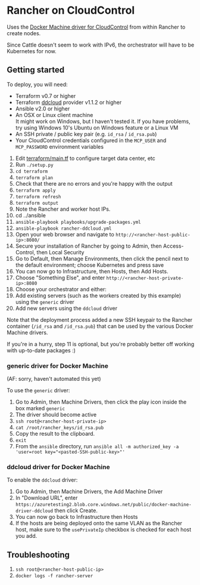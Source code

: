 # Rancher on CloudControl

Uses the [Docker Machine driver for CloudControl](https://github.com/DimensionDataResearch/docker-machine-driver-ddcloud) from within Rancher to create nodes.

Since Cattle doesn't seem to work with IPv6, the orchestrator will have to be Kubernetes for now.

## Getting started

To deploy, you will need:

* Terraform v0.7 or higher
* Terraform [ddcloud](https://github.com/DimensionDataResearch/dd-cloud-compute-terraform) provider v1.1.2 or higher
* Ansible v2.0 or higher
* An OSX or Linux client machine  
It might work on Windows, but I haven't tested it. If you have problems, try using Windows 10's Ubuntu on Windows feature or a Linux VM
* An SSH private / public key pair (e.g. `id_rsa` / `id_rsa.pub`)
* Your CloudControl credentials configured in the `MCP_USER` and `MCP_PASSWORD` environment variables

1. Edit [terraform/main.tf](terraform/main.tf) to configure target data center, etc
2. Run `./setup.py`
3. `cd terraform`
4. `terraform plan`
5. Check that there are no errors and you're happy with the output
6. `terraform apply`
7. `terraform refresh`
8. `terraform output`
9. Note the Rancher and worker host IPs.
10. cd ../ansible
11. `ansible-playbook playbooks/upgrade-packages.yml`
12. `ansible-playbook rancher-ddcloud.yml`
13. Open your web browser and navigate to `http://<rancher-host-public-ip>:8080/`
14. Secure your installation of Rancher by going to Admin, then Access-Control, then Local Security
15. Go to Default, then Manage Environments, then click the pencil next to the default environment; choose Kubernetes and press save
15. You can now go to Infrastructure, then Hosts, then Add Hosts.
16. Choose "Something Else", and enter `http://<rancher-host-private-ip>:8080`
17. Choose your orchestrator and either:
  1. Add existing servers (such as the workers created by this example) using the `generic` driver
  2. Add new servers using the `ddcloud` driver

Note that the deployment process added a new SSH keypair to the Rancher container (`/id_rsa` and `/id_rsa.pub`) that can be used by the various Docker Machine drivers.

If you're in a hurry, step 11 is optional, but you're probably better off working with up-to-date packages :)

### generic driver for Docker Machine

(AF: sorry, haven't automated this yet)

To use the `generic` driver:

1. Go to Admin, then Machine Drivers, then click the play icon inside the box marked `generic`
2. The driver should become active
3. `ssh root@<rancher-host-private-ip>`
4. `cat /root/rancher_keys/id_rsa.pub`
5. Copy the result to the clipboard.
6. `exit`
7. From the `ansible` directory, run `ansible all -m authorized_key -a 'user=root key="<pasted-SSH-public-key>"'`

### ddcloud driver for Docker Machine

To enable the `ddcloud` driver:

1. Go to Admin, then Machine Drivers, the Add Machine Driver
2. In "Download URL", enter `https://azuretesting2.blob.core.windows.net/public/docker-machine-driver-ddcloud` then click Create.
3. You can now go back to Infrastructure then Hosts
4. If the hosts are being deployed onto the same VLAN as the Rancher host, make sure to the `usePrivateIp` checkbox is checked for each host you add.

## Troubleshooting

1. `ssh root@<rancher-host-public-ip>`
2. `docker logs -f rancher-server`
